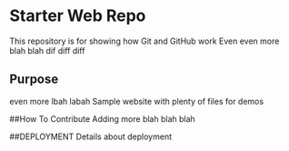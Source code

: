 # Starter Web Repo

This repository is for showing how Git and GitHub work
Even even more blah blah
dif diff diff
## Purpose
even more lbah labah
Sample website with plenty of files for demos

##How To Contribute
Adding more blah blah blah

##DEPLOYMENT
Details about deployment
